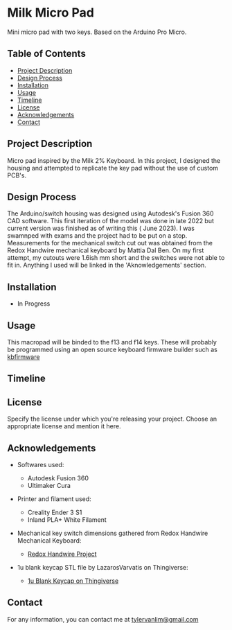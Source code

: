 # Milk Micro Pad

Mini micro pad with two keys. Based on the Arduino Pro Micro.

## Table of Contents

- [Project Description](#project-description)
- [Design Process](#design-process)
- [Installation](#installation)
- [Usage](#usage)
- [Timeline](#timeline)
- [License](#license)
- [Acknowledgements](#acknowledgements)
- [Contact](#contact)

## Project Description

Micro pad inspired by the Milk 2% Keyboard. In this project, I designed the housing and attempted to replicate the key pad without the use of custom PCB's.

## Design Process

The Arduino/switch housing was designed using Autodesk's Fusion 360 CAD software. This first iteration of the model was done in late 2022 but current version was finished as of writing this ( June 2023). I was swamnped with exams
and the project had to be put on a stop. Measurements for the mechanical switch cut out was obtained from the Redox Handwire mechanical keyboard by Mattia Dal Ben. On my first attempt, my cutouts were 1.6ish mm short and the switches were not able to fit in.
Anything I used will be linked in the 'Aknowledgements' section.


## Installation

- In Progress

## Usage

This macropad will be binded to the f13 and f14 keys. These will probably be programmed using an open source keyboard firmware builder such as [kbfirmware](https://kbfirmware.com/)

## Timeline


## License

Specify the license under which you're releasing your project. Choose an appropriate license and mention it here.

## Acknowledgements

- Softwares used:
  - Autodesk Fusion 360
  - Ultimaker Cura

- Printer and filament used:
  - Creality Ender 3 S1
  - Inland PLA+ White Filament

- Mechanical key switch dimensions gathered from Redox Handwire Mechanical Keyboard:
  - [Redox Handwire Project](https://hackaday.io/project/160610-redox-keyboard/log/151316-redox-handwire)

- 1u blank keycap STL file by LazarosVarvatis on Thingiverse:
  - [1u Blank Keycap on Thingiverse](https://www.thingiverse.com/thing:5616342)
## Contact

For any information, you can contact me at tylervanlim@gmail.com
